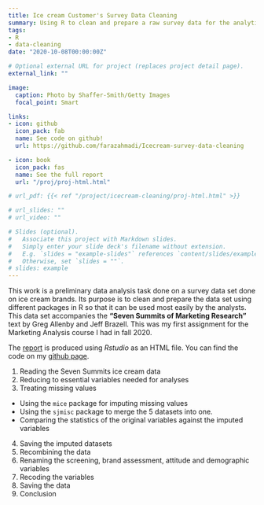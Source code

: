 ```yaml
---
title: Ice cream Customer's Survey Data Cleaning
summary: Using R to clean and prepare a raw survey data for the analytics team
tags:
- R
- data-cleaning
date: "2020-10-08T00:00:00Z"

# Optional external URL for project (replaces project detail page).
external_link: ""

image:
  caption: Photo by Shaffer-Smith/Getty Images
  focal_point: Smart

links:
- icon: github
  icon_pack: fab
  name: See code on github!
  url: https://github.com/farazahmadi/Icecream-survey-data-cleaning

- icon: book
  icon_pack: fas
  name: See the full report
  url: "/proj/proj-html.html"

# url_pdf: {{< ref "/project/icecream-cleaning/proj-html.html" >}}

# url_slides: ""
# url_video: ""

# Slides (optional).
#   Associate this project with Markdown slides.
#   Simply enter your slide deck's filename without extension.
#   E.g. `slides = "example-slides"` references `content/slides/example-slides.md`.
#   Otherwise, set `slides = ""`.
# slides: example
---
```


This work is a preliminary data analysis task done on a survey data set done on ice cream brands. Its purpose is to clean and prepare the data set using different packages in R so that it can be used most easily by the analysts. This data set accompanies the __“Seven Summits of Marketing Research”__ text by Greg Allenby and Jeff Brazell. This was my first assignment for the Marketing Analysis course I had in fall 2020.

The [report](/proj/proj-html.html) is produced using *Rstudio* as an HTML file. You can find the code on my [github page](https://github.com/farazahmadi/Icecream-survey-cleaning).

1. Reading the Seven Summits ice cream data
2. Reducing to essential variables needed for analyses
3. Treating missing values
  + Using the `mice` package for imputing missing values
  + Using the `sjmisc` package to merge the 5 datasets into one.
  + Comparing the statistics of the original variables against the imputed variables
4. Saving the imputed datasets
5. Recombining the data
6. Renaming the screening, brand assessment, attitude and demographic variables
7. Recoding the variables
8. Saving the data
9. Conclusion
